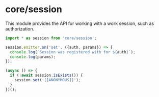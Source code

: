# core/session

This module provides the API for working with a work session, such as authorization.

```js
import * as session from 'core/session';

session.emitter.on('set', ({auth, params}) => {
  console.log(`Session was registered with for ${auth}`);
  console.log(params);
});

(async () => {
  if (!await session.isExists()) {
    session.set('[[ANONYMOUS]]');
  }
})();
```
